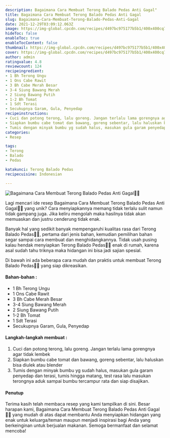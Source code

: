```yaml
---
description: Bagaimana Cara Membuat Terong Balado Pedas Anti Gagal"
title: Bagaimana Cara Membuat Terong Balado Pedas Anti Gagal
slug: Bagaimana-Cara-Membuat-Terong-Balado-Pedas-Anti-Gagal
date: 2021-12-29T03:09:12.063Z
image: https://img-global.cpcdn.com/recipes/d497bc975177b5b1/400x400cq70/photo.jpg
hideToc: false
enableToc: true
enableTocContent: false
thumbnail: https://img-global.cpcdn.com/recipes/d497bc975177b5b1/400x400cq70/photo.jpg
cover: https://img-global.cpcdn.com/recipes/d497bc975177b5b1/400x400cq70/photo.jpg
author: admin
ratingvalue: 4.8
reviewcount: 124
recipeingredient:
- 1 Bh Terong Ungu
- 1 Ons Cabe Rawit
- 3 Bh Cabe Merah Besar
- 3-4 Siung Bawang Merah
- 2 Siung Bawang Putih
- 1-2 Bh Tomat
- 1 Sdt Terasi
- Secukupnya Garam, Gula, Penyedap
recipeinstructions:
- Cuci dan potong terong, lalu goreng. Jangan terlalu lama gorengnya agar tidak lembek
- Siapkan bumbu cabe tomat dan bawang, goreng sebentar, lalu haluskan bisa diulek atau blender
- Tumis dengan minyak bumbu yg sudah halus, masukan gula garam penyedap dan terasi, tumis hingga matang, test rasa lalu masukan terongnya aduk sampai bumbu tercampur rata dan siap disajikan.
categories:
- Resep

tags:
- Terong
- Balado
- Pedas

katakunci: Terong Balado Pedas
recipecuisine: Indonesian

---
```


![Bagaimana Cara Membuat Terong Balado Pedas Anti Gagal👩‍🍳](https://img-global.cpcdn.com/recipes/d497bc975177b5b1/400x400cq70/photo.jpg)

Lagi mencari ide resep Bagaimana Cara Membuat Terong Balado Pedas Anti Gagal👩‍🍳 yang unik? Cara menyiapkannya memang tidak terlalu sulit namun tidak gampang juga. Jika keliru mengolah maka hasilnya tidak akan memuaskan dan justru cenderung tidak enak.

Banyak hal yang sedikit banyak mempengaruhi kualitas rasa dari Terong Balado Pedas👩‍🍳, pertama dari jenis bahan, kemudian pemilihan bahan segar sampai cara membuat dan menghidangkannya. Tidak usah pusing kalau hendak menyiapkan Terong Balado Pedas👩‍🍳 enak di rumah, karena asal sudah tahu triknya maka hidangan ini bisa jadi sajian spesial.

Di bawah ini ada beberapa cara mudah dan praktis untuk membuat Terong Balado Pedas👩‍🍳 yang siap dikreasikan.

<!--inarticleads1-->

#### Bahan-bahan :

- 1 Bh Terong Ungu
- 1 Ons Cabe Rawit
- 3 Bh Cabe Merah Besar
- 3-4 Siung Bawang Merah
- 2 Siung Bawang Putih
- 1-2 Bh Tomat
- 1 Sdt Terasi
- Secukupnya Garam, Gula, Penyedap

<!--inarticleads2-->

#### Langkah-langkah membuat :

1. Cuci dan potong terong, lalu goreng. Jangan terlalu lama gorengnya agar tidak lembek
1. Siapkan bumbu cabe tomat dan bawang, goreng sebentar, lalu haluskan bisa diulek atau blender
1. Tumis dengan minyak bumbu yg sudah halus, masukan gula garam penyedap dan terasi, tumis hingga matang, test rasa lalu masukan terongnya aduk sampai bumbu tercampur rata dan siap disajikan.

#### Penutup

Terima kasih telah membaca resep yang kami tampilkan di sini. Besar harapan kami, Bagaimana Cara Membuat Terong Balado Pedas Anti Gagal👩‍🍳 yang mudah di atas dapat membantu Anda menyiapkan hidangan yang enak untuk keluarga/teman maupun menjadi inspirasi bagi Anda yang berkeinginan untuk berjualan makanan. Semoga bermanfaat dan selamat mencoba!